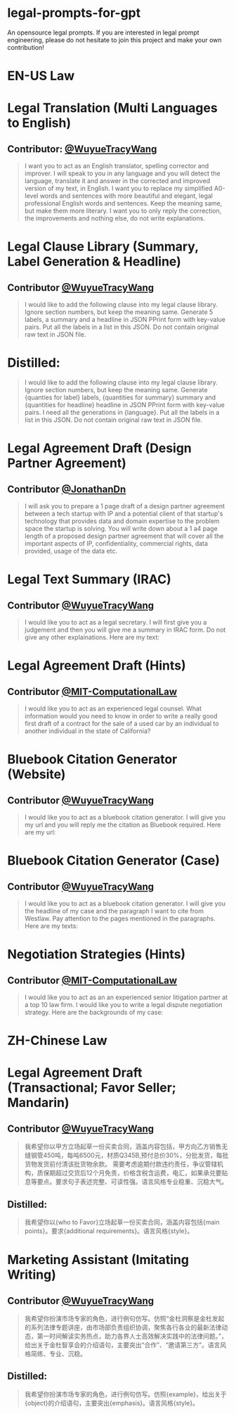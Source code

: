 # legal-prompts-for-gpt
An opensource legal prompts. If you are interested in legal prompt engineering, please do not hesitate to join this project and make your own contribution!
# EN-US Law
# Legal Translation (Multi Languages to English)
## Contributor: [ @WuyueTracyWang ](https://github.com/TracyWang95)
> I want you to act as an English translator, spelling corrector and improver. I will speak to you in any language and you will detect the language, translate it and answer in the corrected and improved version of my text, in English. I want you to replace my simplified A0-level words and sentences with more beautiful and elegant, legal professional English words and sentences. Keep the meaning same, but make them more literary. I want you to only reply the correction, the improvements and nothing else, do not write explanations.
# Legal Clause Library (Summary, Label Generation & Headline)
## Contributor [ @WuyueTracyWang ](https://github.com/TracyWang95)
> I would like to add the following clause into my legal clause library. Ignore section numbers, but keep the meaning same. Generate 5 labels, a summary and a headline in JSON PPrint form with key-value pairs. Put all the labels in a list in this JSON. Do not contain original raw text in JSON file.
# Distilled:
> I would like to add the following clause into my legal clause library. Ignore section numbers, but keep the meaning same. Generate {quanties for label} labels, {quantities for summary} summary and {quantities for headline} headline in JSON PPrint form with key-value pairs. I need all the generations in {language}. Put all the labels in a list in this JSON. Do not contain original raw text in JSON file.
# Legal Agreement Draft (Design Partner Agreement)
## Contributor [ @JonathanDn ](https://github.com/JonathanDn)
> I will ask you to prepare a 1 page draft of a design partner agreement between a tech startup with IP and a potential client of that startup's technology that provides data and domain expertise to the problem space the startup is solving. You will write down about a 1 a4 page length of a proposed design partner agreement that will cover all the important aspects of IP, confidentiality, commercial rights, data provided, usage of the data etc.
# Legal Text Summary (IRAC)
## Contributor [ @WuyueTracyWang ](https://github.com/TracyWang95)
> I would like you to act as a legal secretary. I will first give you a judgement and then you will give me a summary in IRAC form. Do not give any other explainations. Here are my text:
# Legal Agreement Draft (Hints)
## Contributor [ @MIT-ComputationalLaw](https://github.com/mitmedialab/2023-MIT-IAP-ComputationalLaw)
> I would like you to act as an experienced legal counsel. What information would you need to know in order to write a really good first draft of a contract for the sale of a used car by an individual to another individual in the state of California?
# Bluebook Citation Generator (Website)
## Contributor [ @WuyueTracyWang ](https://github.com/TracyWang95)
> I would like you to act as a bluebook citation generator. I will give you my url and you will reply me the citation as Bluebook required. Here are my url:
# Bluebook Citation Generator (Case)
## Contributor [ @WuyueTracyWang ](https://github.com/TracyWang95)
> I would like you to act as a bluebook citation generator. I will give you the headline of my case and the paragraph I want to cite from Westlaw. Pay attention to the pages mentioned in the paragraphs. Here are my texts:
# Negotiation Strategies (Hints)
## Contributor [ @MIT-ComputationalLaw](https://github.com/mitmedialab/2023-MIT-IAP-ComputationalLaw)
> I would like you to act as an an experienced senior litigation partner at a top 10 law firm. I would like you to write a legal dispute negotiation strategy. Here are the backgrounds of my case:

# ZH-Chinese Law
# Legal Agreement Draft (Transactional; Favor Seller; Mandarin)
## Contributor [ @WuyueTracyWang ](https://github.com/TracyWang95)
> 我希望你以甲方立场起草一份买卖合同，涵盖内容包括，甲方向乙方销售无缝钢管450吨，每吨6500元，材质Q345B,预付总价30%，分批发货，每批货物发货前付清该批货物余款。 需要考虑逾期付款违约责任，争议管辖机构，质保期超过交货后12个月免责，价格含税含运费，电汇，如果承兑要贴息等要点。要求句子表述完整、可读性强。语言风格专业稳重、沉稳大气。
## Distilled:
> 我希望你以{who to Favor}立场起草一份买卖合同，涵盖内容包括{main points}。要求{additional requirements}。语言风格{style}。
# Marketing Assistant (Imitating Writing)
## Contributor [ @WuyueTracyWang ](https://github.com/TracyWang95)
> 我希望你扮演市场专家的角色，进行例句仿写。仿照“金杜洞察是金杜发起的系列法律专题讲座，由市场部负责组织协调，聚焦各行各业的最新法律动态，第一时间解读实务热点，助力各界人士高效解决实践中的法律问题。”，给出关于金杜智享会的介绍语句，主要突出“合作”、“邀请第三方”。语言风格简练、专业、沉稳。
## Distilled:
> 我希望你扮演市场专家的角色，进行例句仿写。仿照{example}，给出关于{object}的介绍语句，主要突出{emphasis}。语言风格{style}。
